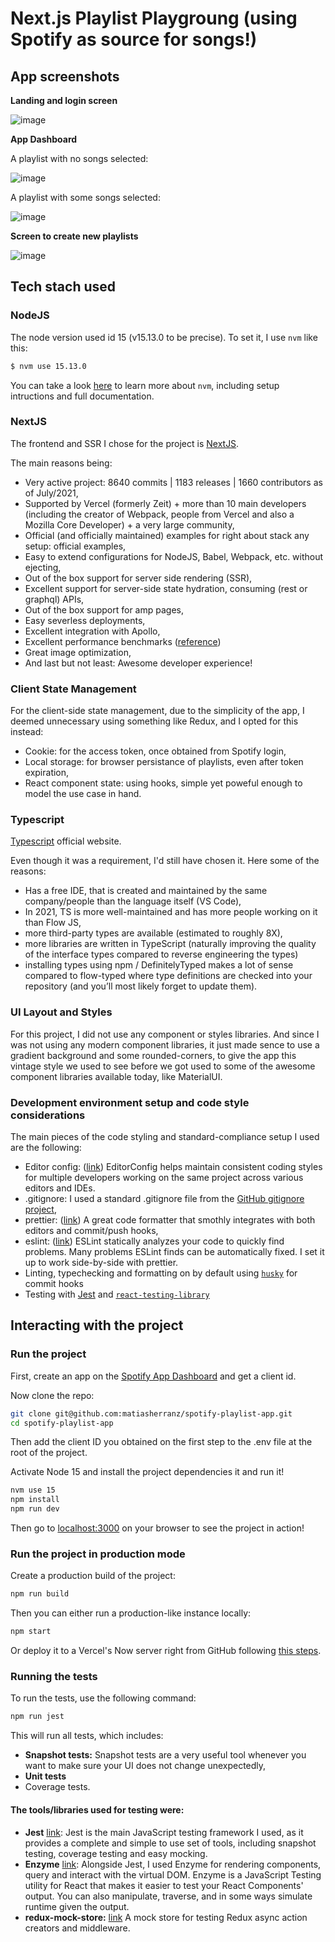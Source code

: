 # Next.js Playlist Playgroung (using Spotify as source for songs!)

## App screenshots

**Landing and login screen**

![image](https://user-images.githubusercontent.com/485403/124318378-f2a89a80-db4e-11eb-892e-e311ff301049.png)

**App Dashboard**

A playlist with no songs selected:

![image](https://user-images.githubusercontent.com/485403/124318450-0d7b0f00-db4f-11eb-98aa-23a367661ea4.png)

A playlist with some songs selected:

![image](https://user-images.githubusercontent.com/485403/124318334-e290bb00-db4e-11eb-875e-e3adc1a2044d.png)

**Screen to create new playlists**

![image](https://user-images.githubusercontent.com/485403/124318174-9e9db600-db4e-11eb-9cf2-0eeb144e514c.png)


## Tech stach used

### NodeJS

The node version used id 15 (v15.13.0 to be precise). To set it, I use `nvm` like this:

```bash
$ nvm use 15.13.0
```

You can take a look [here](https://github.com/nvm-sh/nvm) to learn more about `nvm`, including setup intructions and full documentation.

### NextJS

The frontend and SSR I chose for the project is [NextJS](https://nextjs.org/).

The main reasons being:

- Very active project: 8640 commits | 1183 releases | 1660 contributors as of July/2021,
- Supported by Vercel (formerly Zeit) + more than 10 main developers (including the creator of Webpack, people from Vercel and also a Mozilla Core Developer) + a very large community,
- Official (and officially maintained) examples for right about stack any setup: official examples,
- Easy to extend configurations for NodeJS, Babel, Webpack, etc. without ejecting,
- Out of the box support for server side rendering (SSR),
- Excellent support for server-side state hydration, consuming (rest or graphql) APIs,
- Out of the box support for amp pages,
- Easy severless deployments,
- Excellent integration with Apollo,
- Excellent performance benchmarks ([reference](https://blog.logrocket.com/next-js-vs-create-react-app))
- Great image optimization,
- And last but not least: Awesome developer experience!

### Client State Management

For the client-side state management, due to the simplicity of the app, I deemed unnecessary using something like Redux, and I opted for this instead:

- Cookie: for the access token, once obtained from Spotify login,
- Local storage: for browser persistance of playlists, even after token expiration,
- React component state: using hooks, simple yet poweful enough to model the use case in hand.

### Typescript

[Typescript](https://www.typescriptlang.org/) official website.

Even though it was a requirement, I'd still have chosen it. Here some of the reasons:

- Has a free IDE, that is created and maintained by the same company/people than the language itself (VS Code),
- In 2021, TS is more well-maintained and has more people working on it than Flow JS,
- more third-party types are available (estimated to roughly 8X),
- more libraries are written in TypeScript (naturally improving the quality of the interface types compared to reverse engineering the types)
- installing types using npm / DefinitelyTyped makes a lot of sense compared to flow-typed where type definitions are checked into your repository (and you’ll most likely forget to update them).

### UI Layout and Styles

For this project, I did not use any component or styles libraries. And since I was not using any modern component libraries, it just made sence to use a gradient background and some rounded-corners, to give the app this vintage style we used to see before we got used to some of the awesome component libraries available today, like MaterialUI.

### Development environment setup and code style considerations

The main pieces of the code styling and standard-compliance setup I used are the following:

- Editor config: ([link](https://editorconfig.org/)) EditorConfig helps maintain consistent coding styles for multiple developers working on the same project across various editors and IDEs.
- .gitignore: I used a standard .gitignore file from the [GitHub gitignore project](https://github.com/github/gitignore/blob/master/Node.gitignore),
- prettier: ([link](https://prettier.io/)) A great code formatter that smothly integrates with both editors and commit/push hooks,
- eslint: ([link](https://eslint.org/)) ESLint statically analyzes your code to quickly find problems. Many problems ESLint finds can be automatically fixed. I set it up to work side-by-side with prettier.
- Linting, typechecking and formatting on by default using [`husky`](https://github.com/typicode/husky) for commit hooks
- Testing with [Jest](https://jestjs.io/) and [`react-testing-library`](https://testing-library.com/docs/react-testing-library/intro)

## Interacting with the project

### Run the project

First, create an app on the [Spotify App Dashboard](https://developer.spotify.com/dashboard/applications) and get a client id.

Now clone the repo:

```sh
git clone git@github.com:matiasherranz/spotify-playlist-app.git
cd spotify-playlist-app
```

Then add the client ID you obtained on the first step to the .env file at the root of the project.

Activate Node 15 and install the project dependencies it and run it!

```sh
nvm use 15
npm install
npm run dev
```

Then go to [localhost:3000](localhost:3000) on your browser to see the project in action!

### Run the project in production mode

Create a production build of the project:

```bash
npm run build
```

Then you can either run a production-like instance locally:

```bash
npm start
```

Or deploy it to a Vercel's Now server right from GitHub following [this steps](https://nextjs.org/docs/deployment).

### Running the tests

To run the tests, use the following command:

```bash
npm run jest
```

This will run all tests, which includes:

- **Snapshot tests:** Snapshot tests are a very useful tool whenever you want to make sure your UI does not change unexpectedly,
- **Unit tests**
- Coverage tests.

#### The tools/libraries used for testing were:

- **Jest** [link](https://jestjs.io/): Jest is the main JavaScript testing framework I used, as it provides a complete and simple to use set of tools, including snapshot testing, coverage testing and easy mocking.
- **Enzyme** [link](https://enzymejs.github.io/enzyme/): Alongside Jest, I used Enzyme for rendering components, query and interact with the virtual DOM. Enzyme is a JavaScript Testing utility for React that makes it easier to test your React Components' output. You can also manipulate, traverse, and in some ways simulate runtime given the output.
- **redux-mock-store:** [link](https://github.com/reduxjs/redux-mock-store) A mock store for testing Redux async action creators and middleware.
